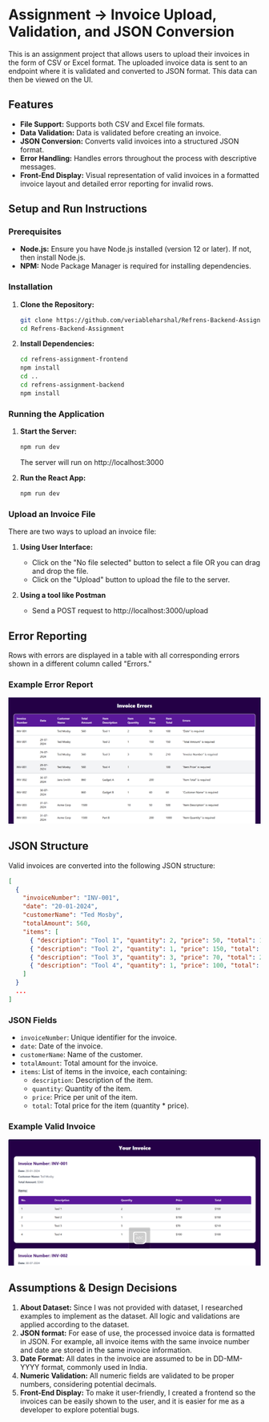 
# Assignment -> Invoice Upload, Validation, and JSON Conversion

This is an assignment project that allows users to upload their invoices in the form of CSV or Excel format. The uploaded invoice data is sent to an endpoint where it is validated and converted to JSON format. This data can then be viewed on the UI.

## Features

- **File Support:** Supports both CSV and Excel file formats.
- **Data Validation:** Data is validated before creating an invoice.
- **JSON Conversion:** Converts valid invoices into a structured JSON format.
- **Error Handling:** Handles errors throughout the process with descriptive messages.
- **Front-End Display:** Visual representation of valid invoices in a formatted invoice layout and detailed error reporting for invalid rows.

## Setup and Run Instructions

### Prerequisites

- **Node.js:** Ensure you have Node.js installed (version 12 or later). If not, then install Node.js.
- **NPM:** Node Package Manager is required for installing dependencies.

### Installation
1. **Clone the Repository:**
   ```bash
   git clone https://github.com/veriableharshal/Refrens-Backend-Assignment.git
   cd Refrens-Backend-Assignment
   ```
   
2. **Install Dependencies:**
   ```bash
   cd refrens-assignment-frontend
   npm install
   cd ..
   cd refrens-assignment-backend
   npm install
   ```

### Running the Application
1. **Start the Server:**
   ```bash
   npm run dev
   ```
   The server will run on http://localhost:3000

2. **Run the React App:**
   ```bash
   npm run dev
   ```

### Upload an Invoice File
There are two ways to upload an invoice file:

1. **Using User Interface:**
   - Click on the "No file selected" button to select a file OR you can drag and drop the file.
   - Click on the "Upload" button to upload the file to the server.

2. **Using a tool like Postman**
   - Send a POST request to http://localhost:3000/upload

## Error Reporting
Rows with errors are displayed in a table with all corresponding errors shown in a different column called "Errors."

### Example Error Report
![Example Error Report](https://github.com/veriableharshal/Refrens-Backend-Assignment/blob/main/Redme_File_Images/InvoiceWithErrorPage.png)

## JSON Structure
Valid invoices are converted into the following JSON structure:
```json
[
  {
    "invoiceNumber": "INV-001",
    "date": "20-01-2024",
    "customerName": "Ted Mosby",
    "totalAmount": 560,
    "items": [
      { "description": "Tool 1", "quantity": 2, "price": 50, "total": 100 },
      { "description": "Tool 2", "quantity": 1, "price": 150, "total": 150 },
      { "description": "Tool 3", "quantity": 3, "price": 70, "total": 210 },
      { "description": "Tool 4", "quantity": 1, "price": 100, "total": 100 }
    ]
  }
  ...
]
```

### JSON Fields
- `invoiceNumber`: Unique identifier for the invoice.
- `date`: Date of the invoice.
- `customerName`: Name of the customer.
- `totalAmount`: Total amount for the invoice.
- `items`: List of items in the invoice, each containing:
  - `description`: Description of the item.
  - `quantity`: Quantity of the item.
  - `price`: Price per unit of the item.
  - `total`: Total price for the item (quantity * price).

### Example Valid Invoice
![Example Invoice](https://github.com/veriableharshal/Refrens-Backend-Assignment/blob/main/Redme_File_Images/InvoicePage.png)

## Assumptions & Design Decisions
1. **About Dataset:** Since I was not provided with dataset, I researched examples to implement as the dataset. All logic and validations are applied according to the dataset.
2. **JSON format:** For ease of use, the processed invoice data is formatted in JSON. For example, all invoice items with the same invoice number and date are stored in the same invoice information.
3. **Date Format:** All dates in the invoice are assumed to be in DD-MM-YYYY format, commonly used in India.
4. **Numeric Validation:** All numeric fields are validated to be proper numbers, considering potential decimals.
5. **Front-End Display:** To make it user-friendly, I created a frontend so the invoices can be easily shown to the user, and it is easier for me as a developer to explore potential bugs.
